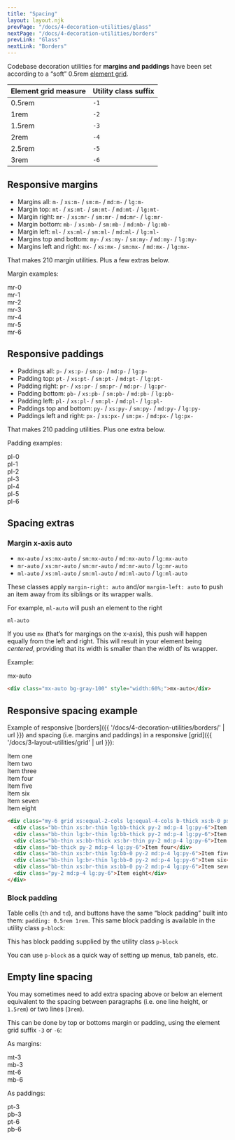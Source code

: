 ```yaml
---
title: "Spacing"
layout: layout.njk
prevPage: "/docs/4-decoration-utilities/glass"
nextPage: "/docs/4-decoration-utilities/borders"
prevLink: "Glass"
nextLink: "Borders"
---
```


Codebase decoration utilities for <strong>margins and paddings</strong> have been set according to a “soft” 0.5rem <a href="{{ '/docs/1-getting-started/element-grid' | url }}">element grid</a>.

<table class="table">
  <thead>
    <tr>
      <th>Element grid measure</th>
      <th>Utility class suffix</th>
    </tr>
  </thead>
  <tbody>
    <tr>
      <td>0.5rem</td>
      <td><code>-1</code></td>
    </tr>
    <tr>
      <td>1rem</td>
      <td><code>-2</code></td>
    </tr>
    <tr>
      <td>1.5rem</td>
      <td><code>-3</code></td>
    </tr>
    <tr>
      <td>2rem</td>
      <td><code>-4</code></td>
    </tr>
    <tr>
      <td>2.5rem</td>
      <td><code>-5</code></td>
    </tr>
    <tr>
      <td>3rem</td>
      <td><code>-6</code></td>
    </tr>
  </tbody>
</table>

## Responsive margins

* Margins all: `m-` / `xs:m-` / `sm:m-` / `md:m-` / `lg:m-`
* Margin top: `mt-` / `xs:mt-` / `sm:mt-` / `md:mt-` / `lg:mt-`
* Margin right: `mr-` / `xs:mr-` / `sm:mr-` / `md:mr-` / `lg:mr-`
* Margin bottom: `mb-` / `xs:mb-` / `sm:mb-` / `md:mb-` / `lg:mb-`
* Margin left: `ml-` / `xs:ml-` / `sm:ml-` / `md:ml-` / `lg:ml-`
* Margins top and bottom: `my-` / `xs:my-` / `sm:my-` / `md:my-` / `lg:my-`
* Margins left and right: `mx-` / `xs:mx-` / `sm:mx-` / `md:mx-` / `lg:mx-`

That makes 210 margin utilities. Plus a few extras below.

Margin examples:

<div class="my-6">
<div class="mb-1 b-thin">
  <div class="mr-0 bg-gray-100">mr-0</div>
</div>
<div class="mb-1 b-thin">
  <div class="mr-1 bg-gray-100">mr-1</div>
</div>
<div class="mb-1 b-thin">
  <div class="mr-2 bg-gray-100">mr-2</div>
</div>
<div class="mb-1 b-thin">
  <div class="mr-3 bg-gray-100">mr-3</div>
</div>
<div class="mb-1 b-thin">
  <div class="mr-4 bg-gray-100">mr-4</div>
</div>
<div class="mb-1 b-thin">
  <div class="mr-5 bg-gray-100">mr-5</div>
</div>
<div class="mb-1 b-thin">
  <div class="mr-6 bg-gray-100">mr-6</div>
</div>
</div>

## Responsive paddings

* Paddings all: `p-` / `xs:p-` / `sm:p-` / `md:p-` / `lg:p-`
* Padding top: `pt-` / `xs:pt-` / `sm:pt-` / `md:pt-` / `lg:pt-`
* Padding right: `pr-` / `xs:pr-` / `sm:pr-` / `md:pr-` / `lg:pr-`
* Padding bottom: `pb-` / `xs:pb-` / `sm:pb-` / `md:pb-` / `lg:pb-`
* Padding left: `pl-` / `xs:pl-` / `sm:pl-` / `md:pl-` / `lg:pl-`
* Paddings top and bottom: `py-` / `xs:py-` / `sm:py-` / `md:py-` / `lg:py-`
* Paddings left and right: `px-` / `xs:px-` / `sm:px-` / `md:px-` / `lg:px-`

That makes 210 padding utilities. Plus one extra below.

Padding examples:

<div class="my-6">
<div class="mb-1 bg-gray-100 pl-0">
  <div class="b-thin">pl-0</div>
</div>
<div class="mb-1 bg-gray-100 pl-1">
  <div class="b-thin">pl-1</div>
</div>
<div class="mb-1 bg-gray-100 pl-2">
  <div class="b-thin">pl-2</div>
</div>
<div class="mb-1 bg-gray-100 pl-3">
  <div class="b-thin">pl-3</div>
</div>
<div class="mb-1 bg-gray-100 pl-4">
  <div class="b-thin">pl-4</div>
</div>
<div class="mb-1 bg-gray-100 pl-5">
  <div class="b-thin">pl-5</div>
</div>
<div class="mb-1 bg-gray-100 pl-6">
  <div class="b-thin">pl-6</div>
</div>
</div>

## Spacing extras

### Margin x-axis auto

* `mx-auto` / `xs:mx-auto` / `sm:mx-auto` / `md:mx-auto` / `lg:mx-auto`
* `mr-auto` / `xs:mr-auto` / `sm:mr-auto` / `md:mr-auto` / `lg:mr-auto`
* `ml-auto` / `xs:ml-auto` / `sm:ml-auto` / `md:ml-auto` / `lg:ml-auto`

These classes apply `margin-right: auto` and/or `margin-left: auto` to push an item away from its siblings or its wrapper walls.

For example, `ml-auto` will push an element to the right 

<div class="mb-3 b-dashed">
<div class="square ml-auto b-thin p-1 bg-gray-100"><code>ml-auto</code></div>
</div>

If you use `mx` (that’s for margings on the x-axis), this push will happen equally from the left and right. This will result in your element being _centered_, providing that its width is smaller than the width of its wrapper.

Example:

<div class="my-6">
<div class="b-dashed">
  <div class="mx-auto bg-gray-100" style="width:60%;">mx-auto</div>
</div>
</div>

```html
<div class="mx-auto bg-gray-100" style="width:60%;">mx-auto</div>
```

## Responsive spacing example 

Example of responsive [borders]({{ '/docs/4-decoration-utilities/borders/' | url }}) and spacing (i.e. margins and paddings) in a responsive [grid]({{ '/docs/3-layout-utilities/grid' | url }}):

<div class="my-6 grid xs:equal-2-cols lg:equal-4-cols b-thick xs:b-0 px-2 xs:px-0 xs:t-center">
  <div class="bb-thin xs:br-thin lg:bb-thick py-2 md:p-4 lg:py-6">Item one</div>
  <div class="bb-thin lg:br-thin lg:bb-thick py-2 md:p-4 lg:py-6">Item two</div>
  <div class="bb-thin xs:bb-thick xs:br-thin py-2 md:p-4 lg:py-6">Item three</div>
  <div class="bb-thick py-2 md:p-4 lg:py-6">Item four</div>
  <div class="bb-thin xs:br-thin lg:bb-0 py-2 md:p-4 lg:py-6">Item five</div>
  <div class="bb-thin lg:br-thin lg:bb-0 py-2 md:p-4 lg:py-6">Item six</div>
  <div class="bb-thin xs:br-thin xs:bb-0 py-2 md:p-4 lg:py-6">Item seven</div>
  <div class="py-2 md:p-4 lg:py-6">Item eight</div>
</div>

```html
<div class="my-6 grid xs:equal-2-cols lg:equal-4-cols b-thick xs:b-0 px-2 xs:px-0 xs:t-center">
  <div class="bb-thin xs:br-thin lg:bb-thick py-2 md:p-4 lg:py-6">Item one</div>
  <div class="bb-thin lg:br-thin lg:bb-thick py-2 md:p-4 lg:py-6">Item two</div>
  <div class="bb-thin xs:bb-thick xs:br-thin py-2 md:p-4 lg:py-6">Item three</div>
  <div class="bb-thick py-2 md:p-4 lg:py-6">Item four</div>
  <div class="bb-thin xs:br-thin lg:bb-0 py-2 md:p-4 lg:py-6">Item five</div>
  <div class="bb-thin lg:br-thin lg:bb-0 py-2 md:p-4 lg:py-6">Item six</div>
  <div class="bb-thin xs:br-thin xs:bb-0 py-2 md:p-4 lg:py-6">Item seven</div>
  <div class="py-2 md:p-4 lg:py-6">Item eight</div>
</div>
```

### Block padding

Table cells (`th` and `td`), and buttons have the same “block padding” built into them: `padding: 0.5rem 1rem`. This same block padding is available in the utility class `p-block`:

<div class="my-6 b-dashed p-block">This has block padding supplied by the utility class <code>p-block</code></div>

You can use `p-block` as a quick way of setting up menus, tab panels, etc.

## Empty line spacing

You may sometimes need to add extra spacing above or below an element equivalent to the spacing between paragraphs (i.e. one line height, or `1.5rem`) or two lines (`3rem`).

This can be done by top or bottoms margin or padding, using the element grid suffix `-3` or `-6`:

As margins:

<div class="mb-3 b-dashed">
  <div class="mt-3 bg-gray-100">mt-3</div>
</div>

<div class="mb-3 b-dashed">
  <div class="mb-3 bg-gray-100">mb-3</div>
</div>

<div class="mb-3 b-dashed">
  <div class="mt-6 bg-gray-100">mt-6</div>
</div>

<div class="mb-3 b-dashed">
  <div class="mb-6 bg-gray-100">mb-6</div>
</div>

As paddings:

<div class="mb-3 bg-gray-100 pt-3">
  <div class="b-dashed">pt-3</div>
</div>

<div class="mb-3 bg-gray-100 pb-3">
  <div class="b-dashed">pb-3</div>
</div>

<div class="mb-3 bg-gray-100 pt-6">
  <div class="b-dashed">pt-6</div>
</div>

<div class="mb-3 bg-gray-100 pb-6">
  <div class="b-dashed">pb-6</div>
</div>
